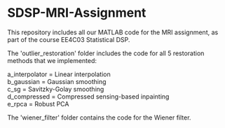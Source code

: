 # SDSP-MRI-Assignment

This repository includes all our MATLAB code for the MRI assignment,
as part of the course EE4C03 Statistical DSP. 

The 'outlier_restoration' folder includes the code for all
5 restoration methods that we implemented:  

a_interpolator = Linear interpolation  
b_gaussian = Gaussian smoothing  
c_sg = Savitzky-Golay smoothing  
d_compressed = Compressed sensing-based inpainting  
e_rpca = Robust PCA  

The 'wiener_filter' folder contains the code for the Wiener filter.